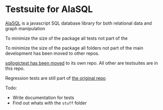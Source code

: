 # Testsuite for AlaSQL

[AlaSQL](https://github.com/agershun/alasql) is a javascript SQL database library for both relational data and graph manipulation

To minimize the size of the package all tests not part of the 

To minimize the size of the package all folders not part of the main development has been moved to other repos. 

[sqllogictest has been moved](https://github.com/mathiasrw/alasql-testsuite) to its own repo. All other are testsuites are in this repo. 

Regression tests are still part of [the original repo](https://github.com/agershun/alasql/tree/master/test) 


Todo: 
* Write documentation for tests
* Find out whats with the `stuff` folder
